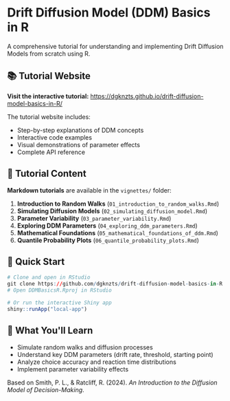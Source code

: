 # Drift Diffusion Model (DDM) Basics in R

A comprehensive tutorial for understanding and implementing Drift Diffusion Models from scratch using R.

## 📚 Tutorial Website

**Visit the interactive tutorial:** https://dgknzts.github.io/drift-diffusion-model-basics-in-R/

The tutorial website includes:
- Step-by-step explanations of DDM concepts
- Interactive code examples
- Visual demonstrations of parameter effects
- Complete API reference

## 📖 Tutorial Content

**Markdown tutorials** are available in the `vignettes/` folder:

1. **Introduction to Random Walks** (`01_introduction_to_random_walks.Rmd`)
2. **Simulating Diffusion Models** (`02_simulating_diffusion_model.Rmd`) 
3. **Parameter Variability** (`03_parameter_variability.Rmd`)
4. **Exploring DDM Parameters** (`04_exploring_ddm_parameters.Rmd`)
5. **Mathematical Foundations** (`05_mathematical_foundations_of_ddm.Rmd`)
6. **Quantile Probability Plots** (`06_quantile_probability_plots.Rmd`)

## 🚀 Quick Start

```r
# Clone and open in RStudio
git clone https://github.com/dgknzts/drift-diffusion-model-basics-in-R.git
# Open DDMBasicsR.Rproj in RStudio

# Or run the interactive Shiny app
shiny::runApp("local-app")
```

## 🎯 What You'll Learn

- Simulate random walks and diffusion processes
- Understand key DDM parameters (drift rate, threshold, starting point)
- Analyze choice accuracy and reaction time distributions
- Implement parameter variability effects

Based on Smith, P. L., & Ratcliff, R. (2024). *An Introduction to the Diffusion Model of Decision-Making*.
